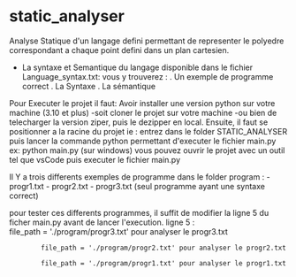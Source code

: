 # static_analyser
Analyse Statique d'un langage defini permettant de representer le polyedre correspondant a chaque point defini dans un plan cartesien.

- La syntaxe et Semantique du langage disponible dans le fichier Language_syntax.txt:
   vous y trouverez :
     . Un exemple de programme correct
     . La Syntaxe
     . La sémantique

Pour Executer le projet il faut: 
     Avoir installer une version python sur votre machine (3.10 et plus)
     -soit  cloner le projet sur votre machine
     -ou bien de telecharger la version ziper, puis le dezipper en local.
   Ensuite, il faut se positionner a la racine du projet ie :
        entrez dans le folder STATIC_ANALYSER
             puis lancer la commande python permettant d'executer le fichier main.py
                   ex: python main.py (sur windows)
   vous pouvez ouvrir le projet avec un outil  tel que vsCode puis executer le fichier main.py

Il Y a trois differents exemples de programme dans le folder program :
       - progr1.txt
       - progr2.txt
       - progr3.txt (seul programme ayant une syntaxe correct)
    
pour tester ces differents programmes, il suffit de modifier la ligne 5 du ficher main.py avant de lancer l'execution.
   ligne 5 :    
            file_path = './program/progr3.txt' pour analyser le progr3.txt
                
            file_path = './program/progr2.txt' pour analyser le progr2.txt
               
            file_path = './program/progr1.txt' pour analyser le progr1.txt
